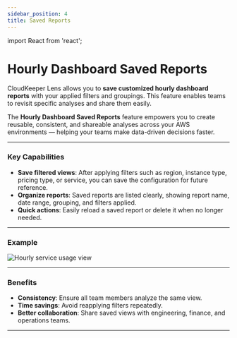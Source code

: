 ```yaml
---
sidebar_position: 4
title: Saved Reports
---
```


import React from 'react';

# Hourly Dashboard Saved Reports

CloudKeeper Lens allows you to **save customized hourly dashboard reports** with your applied filters and groupings. This feature enables teams to revisit specific analyses and share them easily.


The **Hourly Dashboard Saved Reports** feature empowers you to create reusable, consistent, and shareable analyses across your AWS environments — helping your teams make data-driven decisions faster.

---

### Key Capabilities

- **Save filtered views**: After applying filters such as region, instance type, pricing type, or service, you can save the configuration for future reference.
- **Organize reports**: Saved reports are listed clearly, showing report name, date range, grouping, and filters applied.
- **Quick actions**: Easily reload a saved report or delete it when no longer needed.

---

### Example

<div style={{ textAlign: 'center' }}>
  <img src="/img/hourlydashboard/hourly-service-view.png" alt="Hourly service usage view" />
</div>

---

### Benefits

- **Consistency**: Ensure all team members analyze the same view.
- **Time savings**: Avoid reapplying filters repeatedly.
- **Better collaboration**: Share saved views with engineering, finance, and operations teams.

---
